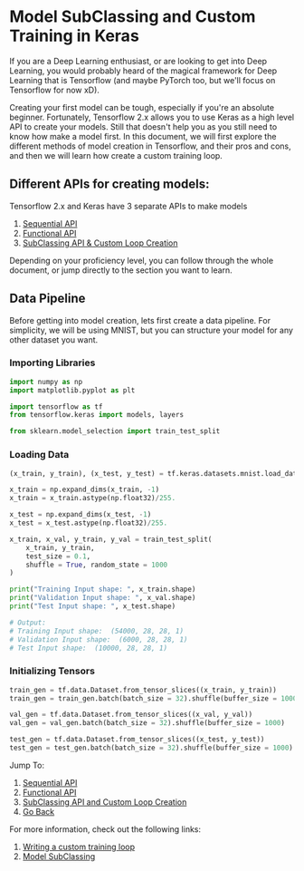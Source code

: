 # Model SubClassing and Custom Training in Keras

If you are a Deep Learning enthusiast, or are looking to get into Deep Learning, you would probably heard of the magical framework for Deep Learning that is Tensorflow (and maybe PyTorch too, but we'll focus on Tensorflow for now xD). 

Creating your first model can be tough, especially if you're an absolute beginner. Fortunately, Tensorflow 2.x allows you to use Keras as a high level API to create your models. Still that doesn't help you as you still need to know how make a model first. In this document, we will first explore the different methods of model creation in Tensorflow, and their pros and cons, and then we will learn how create a custom training loop.

## Different APIs for creating models:

Tensorflow 2.x and Keras have 3 separate APIs to make models

1. [Sequential API](Sequential/)
2. [Functional API](Functional/)
3. [SubClassing API & Custom Loop Creation](SubClassing/) 
   
Depending on your proficiency level, you can follow through the whole document, or jump directly to the section you want to learn. 

## Data Pipeline 

Before getting into model creation, lets first create a data pipeline. For simplicity, we will be using MNIST, but you can structure your model for any other dataset you want. 

### Importing Libraries
```py
import numpy as np
import matplotlib.pyplot as plt 

import tensorflow as tf 
from tensorflow.keras import models, layers

from sklearn.model_selection import train_test_split
```

### Loading Data 
```py
(x_train, y_train), (x_test, y_test) = tf.keras.datasets.mnist.load_data()

x_train = np.expand_dims(x_train, -1)
x_train = x_train.astype(np.float32)/255. 

x_test = np.expand_dims(x_test, -1)
x_test = x_test.astype(np.float32)/255. 

x_train, x_val, y_train, y_val = train_test_split(
    x_train, y_train, 
    test_size = 0.1, 
    shuffle = True, random_state = 1000
)

print("Training Input shape: ", x_train.shape)
print("Validation Input shape: ", x_val.shape)
print("Test Input shape: ", x_test.shape)

# Output:
# Training Input shape:  (54000, 28, 28, 1)
# Validation Input shape:  (6000, 28, 28, 1)
# Test Input shape:  (10000, 28, 28, 1)
```

### Initializing Tensors
```py
train_gen = tf.data.Dataset.from_tensor_slices((x_train, y_train))
train_gen = train_gen.batch(batch_size = 32).shuffle(buffer_size = 1000)

val_gen = tf.data.Dataset.from_tensor_slices((x_val, y_val))
val_gen = val_gen.batch(batch_size = 32).shuffle(buffer_size = 1000)

test_gen = tf.data.Dataset.from_tensor_slices((x_test, y_test))
test_gen = test_gen.batch(batch_size = 32).shuffle(buffer_size = 1000)
```

Jump To: 

1. [Sequential API](Sequential/)
2. [Functional API](Functional/)
3. [SubClassing API and Custom Loop Creation](SubClassing/) 
4. [Go Back](../)

For more information, check out the following links:

1. [Writing a custom training loop](https://www.tensorflow.org/guide/keras/writing_a_training_loop_from_scratch)
2. [Model SubClassing](https://www.tensorflow.org/guide/keras/custom_layers_and_models)